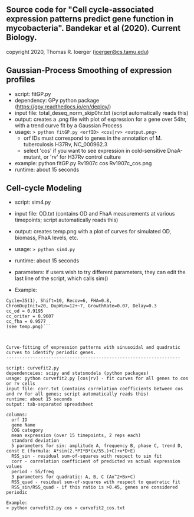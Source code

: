 Source code for "Cell cycle-associated expression patterns predict 
gene function in mycobacteria". Bandekar et al (2020). Current Biology.
-----------------------------------------------
copyright 2020, Thomas R. Ioerger (ioerger@cs.tamu.edu)


Gaussian-Process Smoothing of expression profiles
-------------------------------------------------

- script: fitGP.py
- dependency: GPy python package (https://gpy.readthedocs.io/en/deploy/)
- input file: total_deseq_norm_skip0hr.txt (script automatically reads this)
- output: creates a .png file with plot of expression for a gene over 54hr, with a trend curve fit by a Gaussian Process
- usage: `> python fitGP.py <orfID> <cos|rv> <output.png>`
  - orf IDs must correspond to genes in the annotation of M. tuberculosis H37Rv, NC_000962.3
  - select 'cos' if you want to see expression in cold-sensitive DnaA-mutant, or 'rv' for H37Rv control culture
- example: python fitGP.py Rv1907c cos Rv1907c_cos.png
- runtime: about 15 seconds



Cell-cycle Modeling
-------------------

- script: sim4.py
- input file: OD.txt (contains OD and FhaA measurements at various timepoints; script automatically reads this)
- output: creates temp.png with a plot of curves for simulated OD, biomass, FhaA levels, etc.
- usage: `> python sim4.py`
- runtime: about 15 seconds
- parameters: if users wish to try different parameters, they can edit the last line of the script, which calls sim()

- Example: 
```> python sim4.py
Cycle=35(1), Shift=10, Recov=6, FHA=0.8,
ChromDupInit=20, DupWin=12+~7, GrowthRate=0.07, Delay=0.3
cc_od = 0.9195
cc_oriter = 0.9607
cc_fha = 0.9577
(see temp.png)```



Curve-fitting of expression patterns with sinusoidal and quadratic 
curves to identify periodic genes.
------------------------------------------------------------------

script: curvefit2.py
dependenceies: scipy and statsmodels (python packages)
usage: python curvefit2.py [cos|rv] - fit curves for all genes to cos or rv cells
input file: corr.txt (contains correlation coefficients between cos and rv for all genes; script automatically reads this)
runtime: about 15 seconds
output: tab-separated spreadsheet

columns:
  orf ID
  gene Name
  COG category
  mean expression (over 15 timepoints, 2 reps each)
  standard deviation
  5 parameters for sin: amplitude A, frequency B, phase C, trend D, const E (formula: A*sin(2.*PI*B*(x/55.)+C)+x*D+E)
  RSS_sin - residual sum-of-squares with respect to sin fit
  corr - correlation coefficient of predicted vs actual expression values
  period - 55/freq
  3 parameters for quadratic: A, B, C (Ax^2+Bx+C)
  RSS_quad - residual sum-of-squares with respect to quadratic fit
  RSS_sin/RSS_quad - if this ratio is >0.45, genes are considered periodic

Example:
> python curvefit2.py cos > curvefit2_cos.txt

